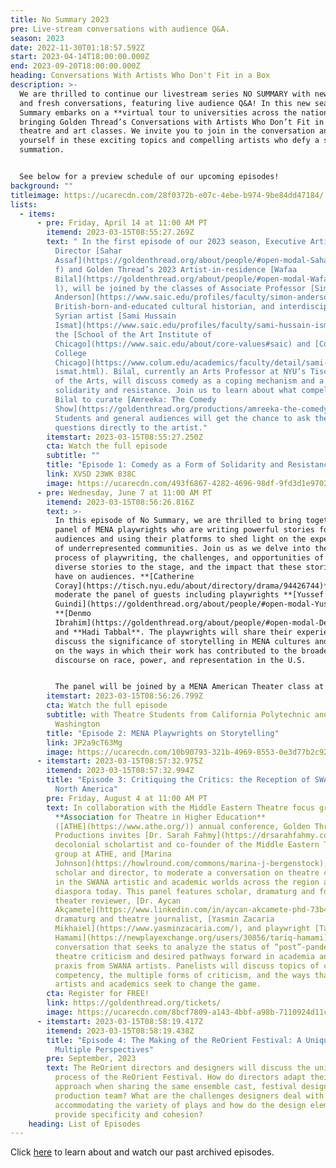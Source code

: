 ```yaml
---
title: No Summary 2023
pre: Live-stream conversations with audience Q&A.
season: 2023
date: 2022-11-30T01:18:57.592Z
start: 2023-04-14T18:00:00.000Z
end: 2023-09-20T18:00:00.000Z
heading: Conversations With Artists Who Don't Fit in a Box
description: >-
  We are thrilled to continue our livestream series NO SUMMARY with new artists
  and fresh conversations, featuring live audience Q&A! In this new season, No
  Summary embarks on a **virtual tour to universities across the nation,**
  bringing Golden Thread’s Conversations with Artists Who Don’t Fit in a Box to
  theatre and art classes. We invite you to join in the conversation and immerse
  yourself in these exciting topics and compelling artists who defy a snappy
  summation. 


  See below for a preview schedule of our upcoming episodes!
background: ""
titleimage: https://ucarecdn.com/28f0372b-e07c-4ebe-b974-9be84dd47184/
lists:
  - items:
      - pre: Friday, April 14 at 11:00 AM PT
        itemend: 2023-03-15T08:55:27.269Z
        text: " In the first episode of our 2023 season, Executive Artistic
          Director [Sahar
          Assaf](https://goldenthread.org/about/people/#open-modal-Sahar%20Assa\
          f) and Golden Thread’s 2023 Artist-in-residence [Wafaa
          Bilal](https://goldenthread.org/about/people/#open-modal-Wafaa%20Bila\
          l), will be joined by the classes of Associate Professor [Simon
          Anderson](https://www.saic.edu/profiles/faculty/simon-anderson), a
          British-born-and-educated cultural historian, and interdisciplinary
          Syrian artist [Sami Hussain
          Ismat](https://www.saic.edu/profiles/faculty/sami-hussain-ismat), at
          the [School of the Art Institute of
          Chicago](https://www.saic.edu/about/core-values#saic) and [Columbia
          College
          Chicago](https://www.colum.edu/academics/faculty/detail/sami-hussain-\
          ismat.html). Bilal, currently an Arts Professor at NYU’s Tisch School
          of the Arts, will discuss comedy as a coping mechanism and a form of
          solidarity and resistance. Join us to learn about what compelled Wafaa
          Bilal to curate [Amreeka: The Comedy
          Show](https://goldenthread.org/productions/amreeka-the-comedy-show/).
          Students and general audiences will get the chance to ask their
          questions directly to the artist."
        itemstart: 2023-03-15T08:55:27.250Z
        cta: Watch the full episode
        subtitle: ""
        title: "Episode 1: Comedy as a Form of Solidarity and Resistance"
        link: XVSD 23WK 838C
        image: https://ucarecdn.com/493f6867-4282-4696-98df-9fd3d1e97027/
      - pre: Wednesday, June 7 at 11:00 AM PT
        itemend: 2023-03-15T08:56:26.816Z
        text: >-
          In this episode of No Summary, we are thrilled to bring together a
          panel of MENA playwrights who are writing powerful stories for U.S.
          audiences and using their platforms to shed light on the experiences
          of underrepresented communities. Join us as we delve into the creative
          process of playwriting, the challenges, and opportunities of bringing
          diverse stories to the stage, and the impact that these stories can
          have on audiences. **[Catherine
          Coray](https://tisch.nyu.edu/about/directory/drama/94426744)** will
          moderate the panel of guests including playwrights **[Yussef El
          Guindi](https://goldenthread.org/about/people/#open-modal-Yussef%20El%20Guindi)**,
          **[Denmo
          Ibrahim](https://goldenthread.org/about/people/#open-modal-Denmo%20Ibrahim)**,
          and **Hadi Tabbal**. The playwrights will share their experiences,
          discuss the significance of storytelling in MENA cultures and reflect
          on the ways in which their work has contributed to the broader
          discourse on race, power, and representation in the U.S. 


          The panel will be joined by a MENA American Theater class at [California Polytechnic State University](https://catalog.calpoly.edu/collegesandprograms/collegeofliberalarts/theatredance/), designed by professor **[Hala Baki](https://theatredance.calpoly.edu/hala-baki-0)** to imagine how MENA theater can contribute to a more inclusive American culture, and a Plays and Styles drama class at the [University of Washington](https://drama.washington.edu/bachelor-arts-drama) taught by **[Mona Merhi](https://drama.washington.edu/people/mona-merhi)** who focused the course on topics related to race, ethnicity, and identity representation by examining the works of playwrights from the MENA region alongside modern and contemporary western texts.
        itemstart: 2023-03-15T08:56:26.799Z
        cta: Watch the full episode
        subtitle: with Theatre Students from California Polytechnic and University of
          Washington
        title: "Episode 2: MENA Playwrights on Storytelling"
        link: JP2a9cT63Mg
        image: https://ucarecdn.com/10b90793-321b-4969-8553-0e3d77b2c921/
      - itemstart: 2023-03-15T08:57:32.975Z
        itemend: 2023-03-15T08:57:32.994Z
        title: "Episode 3: Critiquing the Critics: the Reception of SWANA Theatre in
          North America"
        pre: Friday, August 4 at 11:00 AM PT
        text: In collaboration with the Middle Eastern Theatre focus group at the
          **Association for Theatre in Higher Education**
          ([ATHE](https://www.athe.org/)) annual conference, Golden Thread
          Productions invites [Dr. Sarah Fahmy](https://drsarahfahmy.com/), a
          decolonial scholartist and co-founder of the Middle Eastern Theatre
          group at ATHE, and [Marina
          Johnson](https://howlround.com/commons/marina-j-bergenstock), a
          scholar and director, to moderate a conversation on theatre criticism
          in the SWANA artistic and academic worlds across the region and the
          diaspora today. This panel features scholar, dramaturg and former
          theater reviewer, [Dr. Aycan
          Akçamete](https://www.linkedin.com/in/aycan-akcamete-phd-73b481112/),
          dramaturg and theatre journalist, [Yasmin Zacaria
          Mikhaiel](https://www.yasminzacaria.com/), and playwright [Tariq
          Hamami](https://newplayexchange.org/users/30856/tariq-hamami) for a
          conversation that seeks to analyze the status of “post”-pandemic
          theatre criticism and desired pathways forward in academia and in
          praxis from SWANA artists. Panelists will discuss topics of cultural
          competency, the multiple forms of criticism, and the ways that SWANA
          artists and academics seek to change the game.
        cta: Register for FREE!
        link: https://goldenthread.org/tickets/
        image: https://ucarecdn.com/8bcf7809-a143-4bbf-a98b-7110924d11c6/
      - itemstart: 2023-03-15T08:58:19.417Z
        itemend: 2023-03-15T08:58:19.438Z
        title: "Episode 4: The Making of the ReOrient Festival: A Unique Process and
          Multiple Perspectives"
        pre: September, 2023
        text: The ReOrient directors and designers will discuss the unique production
          process of the ReOrient Festival. How do directors adapt their
          approach when sharing the same ensemble cast, festival designers, and
          production team? What are the challenges designers deal with when
          accommodating the variety of plays and how do the design elements
          provide specificity and cohesion?
    heading: List of Episodes
---
```

Click [here](https://goldenthread.org/productions/) to learn about and watch our past archived episodes.